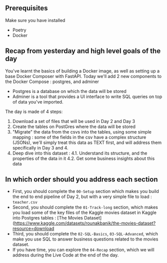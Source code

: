 ## Prerequisites

Make sure you have installed

- Poetry
- Docker

## Recap from yesterday and high level goals of the day

You've learnt the basics of building a Docker image, as well as setting up a base Docker Composer with FastAPI. Today we'll add 2 new components to the Docker Compose : postgres, and adminer
- Postgres is a database on which the data will be stored
- Adminer is a tool that provides a UI interface to write SQL queries on top of data you've imported.

The day is made of 4 steps:

1. Download a set of files that will be used in Day 2 and Day 3
2. Create the tables on PostGres where the data will be stored
3. "Migrate" the data from the csvs into the tables, using some simple mapping : some of the fields in the csv have a complex structure (JSONs), we'll simply treat this data as TEXT first, and will address them specifically in Day 3 and 4.
4. Deep dive into this dataset :
  4.1. Understand its structure, and the properties of the data in it
  4.2. Get some business insights about this data

## In which order should you address each section

- First, you should complete the `00-Setup` section which makes you build the end to end pipeline of Day 2, but with a very simple file to load : `teacher.csv`
- Second, you should complete the `01-Track-long` section, which makes you load some of the key files of the Kaggle movies dataset in Kaggle into Postgres tables : [The Movies Dataset](https://www.kaggle.com/datasets/rounakbanik/the-movies-dataset?resource=download
- Third, you should complete the `02-SQL-Basics`, `03-SQL-Advanced`, which make you use SQL to answer business questions related to the movies dataset.
- If you have time, you can explore the `04-Recap` section, which we will address during the Live Code at the end of the day.
